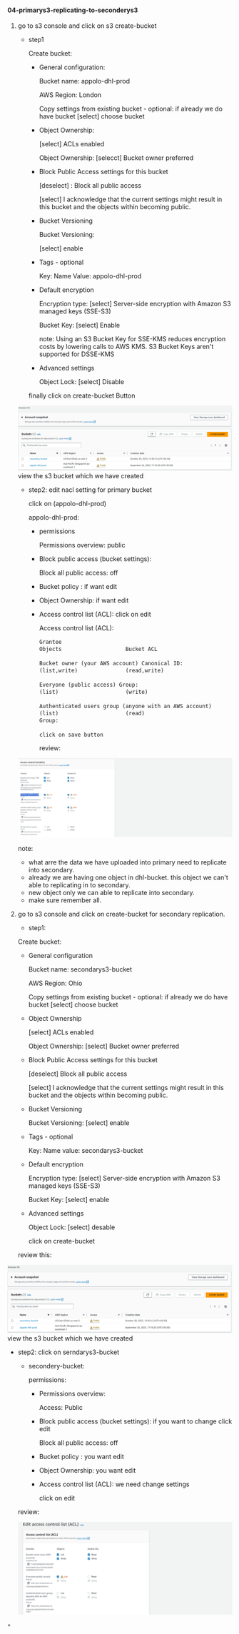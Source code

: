 #### 04-primarys3-replicating-to-seconderys3

1. go to s3 console and click on s3 create-bucket

   * step1
     
     Create bucket:
       * General configuration:
         
         Bucket name: appolo-dhl-prod

         AWS Region: London

         Copy settings from existing bucket - optional: if already we do have bucket [select] choose bucket

       * Object Ownership:
         
         [select] ACLs enabled

         Object Ownership: [selecct] Bucket owner preferred

       * Block Public Access settings for this bucket
         
           [deselect] : Block all public access

           [select] I acknowledge that the current settings might result in this bucket and the objects within becoming public.

       * Bucket Versioning
           
          Bucket Versioning:

          [select] enable

       * Tags - optional

          Key: Name                    Value: appolo-dhl-prod

       * Default encryption

         Encryption type: [select] Server-side encryption with Amazon S3 managed keys (SSE-S3)

         Bucket Key: [select] Enable

         note: Using an S3 Bucket Key for SSE-KMS reduces encryption costs by lowering calls to AWS KMS. S3 Bucket Keys aren't supported for DSSE-KMS 

       * Advanced settings

         Object Lock: [select] Disable

        finally click on create-bucket Button
  
   ![Alt text](primary_db.png) view the s3 bucket which we have created

   * step2: edit nacl setting for primary bucket
     
     click on (appolo-dhl-prod)
       
      appolo-dhl-prod:
        
      * permissions 
           
           Permissions overview: public

      * Block public access (bucket settings): 
             
           Block all public access: off
      
      * Bucket policy : if want edit

      * Object Ownership: if want edit

      * Access control list (ACL): click on edit

          Access control list (ACL):
            
            Grantee                                                   Objects                    Bucket ACL
        
            Bucket owner (your AWS account) Canonical ID:             (list,write)               (read,write)
            
            Everyone (public access) Group:                           (list)                     (write)

            Authenticated users group (anyone with an AWS account)    (list)                     (read)
            Group:

            click on save button

        review:

   ![Alt text](nacl_dhl_prod.png)    

    note: 
    
    * what arre the data we have uploaded into primary need to replicate into secondary.
    * already we are having one object in dhl-bucket. this object we can't able to replicating in to secondary.
    * new object only we can able to replicate into secondary.
    * make sure remember all.      
     
2. go to s3 console and click on create-bucket for secondary replication.

   * step1:

   Create bucket:
     
     * General configuration
       
         Bucket name: secondarys3-bucket

         AWS Region: Ohio

         Copy settings from existing bucket - optional: if already we do have bucket [select] choose bucket

     * Object Ownership

         [select] ACLs enabled

         Object Ownership: [select] Bucket owner preferred

     * Block Public Access settings for this bucket

         [deselect] Block all public access

         [select] I acknowledge that the current settings might result in this bucket and the objects within becoming public.

     * Bucket Versioning

         Bucket Versioning: [select] enable

     * Tags - optional
         
         Key: Name                               value: secondarys3-bucket

     * Default encryption
       
         Encryption type: [select] Server-side encryption with Amazon S3 managed keys (SSE-S3)

         Bucket Key: [select] enable

     * Advanced settings
       
       Object Lock: [select] desable

       click on create-bucket

    review this:
     
 ![Alt text](primary_db.png) view the s3 bucket which we have created

   * step2: click on serndarys3-bucket

     * secondery-bucket:
         
       permissions:

        * Permissions overview:

            Access: Public

        * Block public access (bucket settings): if you want to change click edit

            Block all public access: off

        * Bucket policy : you want edit

        * Object Ownership: you want edit

        * Access control list (ACL): we need change settings

            click on edit
      
      review:

     ![Alt text](nacl_for_secondarys3.png)

             
     
    *
    


         


            
          

